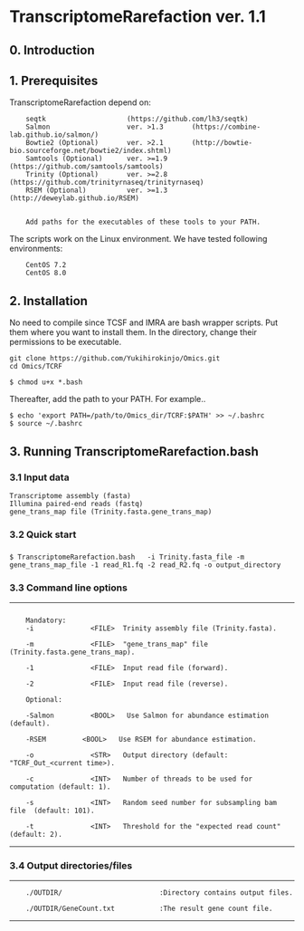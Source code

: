 #   TranscriptomeRarefaction ver. 1.1


## 0. Introduction



## 1. Prerequisites

TranscriptomeRarefaction depend on:


        seqtk                    (https://github.com/lh3/seqtk)
        Salmon                   ver. >1.3       (https://combine-lab.github.io/salmon/)
        Bowtie2 (Optional)       ver. >2.1       (http://bowtie-bio.sourceforge.net/bowtie2/index.shtml)
        Samtools (Optional)      ver. >=1.9      (https://github.com/samtools/samtools)
        Trinity (Optional)       ver. >=2.8      (https://github.com/trinityrnaseq/trinityrnaseq)
        RSEM (Optional)          ver. >=1.3      (http://deweylab.github.io/RSEM)


        Add paths for the executables of these tools to your PATH.

The scripts work on the Linux environment. We have tested following environments:

        CentOS 7.2
        CentOS 8.0



## 2. Installation
No need to compile since TCSF and IMRA are bash wrapper scripts. Put them where you want to install them.
In the directory, change their permissions to be executable.

```
git clone https://github.com/Yukihirokinjo/Omics.git
cd Omics/TCRF

$ chmod u+x *.bash
```

Thereafter, add the path to your PATH.
For example..
```
$ echo 'export PATH=/path/to/Omics_dir/TCRF:$PATH' >> ~/.bashrc
$ source ~/.bashrc
```


## 3. Running TranscriptomeRarefaction.bash

### 3.1 Input data
```
Transcriptome assembly (fasta)
Illumina paired-end reads (fastq)
gene_trans_map file (Trinity.fasta.gene_trans_map)
```


### 3.2 Quick start

##### 
```
$ TranscriptomeRarefaction.bash   -i Trinity.fasta_file -m gene_trans_map_file -1 read_R1.fq -2 read_R2.fq -o output_directory 
```



### 3.3 Command line options
--------------------------------------------------------------------------------
##### 

        Mandatory:
        -i              <FILE>  Trinity assembly file (Trinity.fasta).

        -m              <FILE>  "gene_trans_map" file (Trinity.fasta.gene_trans_map). 

        -1              <FILE>  Input read file (forward).

        -2              <FILE>  Input read file (reverse).

        Optional:

        -Salmon         <BOOL>   Use Salmon for abundance estimation (default).

        -RSEM         <BOOL>   Use RSEM for abundance estimation.

        -o              <STR>   Output directory (default: "TCRF_Out_<current time>).

        -c              <INT>   Number of threads to be used for computation (default: 1).

        -s              <INT>   Random seed number for subsampling bam file  (default: 101).

        -t              <INT>   Threshold for the "expected read count" (default: 2).


--------------------------------------------------------------------------------

### 3.4 Output directories/files
--------------------------------------------------------------------------------
        ./OUTDIR/                        :Directory contains output files.

        ./OUTDIR/GeneCount.txt           :The result gene count file.

--------------------------------------------------------------------------------


